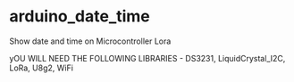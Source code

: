 # arduino_date_time
Show date and time on Microcontroller Lora

yOU WILL NEED THE FOLLOWING LIBRARIES - DS3231, LiquidCrystal_I2C, LoRa, U8g2, WiFi
